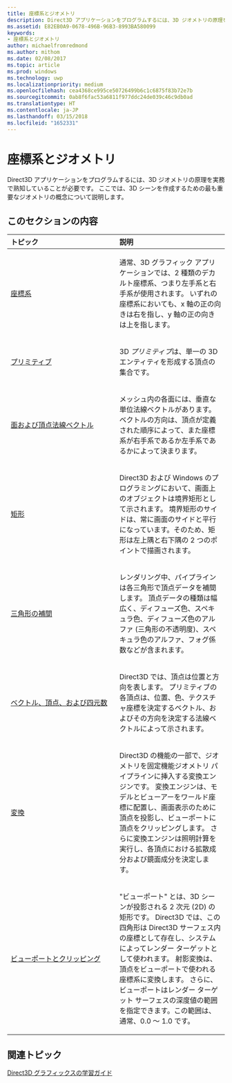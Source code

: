 ```yaml
---
title: 座標系とジオメトリ
description: Direct3D アプリケーションをプログラムするには、3D ジオメトリの原理を実務で熟知していることが必要です。 ここでは、3D シーンを作成するための最も重要なジオメトリの概念について説明します。
ms.assetid: E82EB0A9-0678-496B-96B3-8993BA580099
keywords:
- 座標系とジオメトリ
author: michaelfromredmond
ms.author: mithom
ms.date: 02/08/2017
ms.topic: article
ms.prod: windows
ms.technology: uwp
ms.localizationpriority: medium
ms.openlocfilehash: cea4368ce995ce50726499b6c1c6875f83b72e7b
ms.sourcegitcommit: 0ab8f6fac53a6811f977ddc24de039c46c9db0ad
ms.translationtype: HT
ms.contentlocale: ja-JP
ms.lasthandoff: 03/15/2018
ms.locfileid: "1652331"
---
```

# <a name="coordinate-systems-and-geometry"></a>座標系とジオメトリ


Direct3D アプリケーションをプログラムするには、3D ジオメトリの原理を実務で熟知していることが必要です。 ここでは、3D シーンを作成するための最も重要なジオメトリの概念について説明します。

## <a name="span-idin-this-sectionspanin-this-section"></a><span id="in-this-section"></span>このセクションの内容


<table>
<colgroup>
<col width="50%" />
<col width="50%" />
</colgroup>
<thead>
<tr class="header">
<th align="left">トピック</th>
<th align="left">説明</th>
</tr>
</thead>
<tbody>
<tr class="odd">
<td align="left"><p><a href="coordinate-systems.md">座標系</a></p></td>
<td align="left"><p>通常、3D グラフィック アプリケーションでは、2 種類のデカルト座標系、つまり左手系と右手系が使用されます。 いずれの座標系においても、x 軸の正の向きは右を指し、y 軸の正の向きは上を指します。</p></td>
</tr>
<tr class="even">
<td align="left"><p><a href="primitives.md">プリミティブ</a></p></td>
<td align="left"><p>3D <em>プリミティブ</em>は、単一の 3D エンティティを形成する頂点の集合です。</p></td>
</tr>
<tr class="odd">
<td align="left"><p><a href="face-and-vertex-normal-vectors.md">面および頂点法線ベクトル</a></p></td>
<td align="left"><p>メッシュ内の各面には、垂直な単位法線ベクトルがあります。 ベクトルの方向は、頂点が定義された順序によって、また座標系が右手系であるか左手系であるかによって決まります。</p></td>
</tr>
<tr class="even">
<td align="left"><p><a href="rectangles.md">矩形</a></p></td>
<td align="left"><p>Direct3D および Windows のプログラミングにおいて、画面上のオブジェクトは境界矩形として示されます。 境界矩形のサイドは、常に画面のサイドと平行になっています。そのため、矩形は左上隅と右下隅の 2 つのポイントで描画されます。</p></td>
</tr>
<tr class="odd">
<td align="left"><p><a href="triangle-interpolation.md">三角形の補間</a></p></td>
<td align="left"><p>レンダリング中、パイプラインは各三角形で頂点データを補間します。 頂点データの種類は幅広く、ディフューズ色、スペキュラ色、ディフューズ色のアルファ (三角形の不透明度)、スペキュラ色のアルファ、フォグ係数などが含まれます。</p></td>
</tr>
<tr class="even">
<td align="left"><p><a href="vectors--vertices--and-quaternions.md">ベクトル、頂点、および四元数</a></p></td>
<td align="left"><p>Direct3D では、頂点は位置と方向を表します。 プリミティブの各頂点は、位置、色、テクスチャ座標を決定するベクトル、およびその方向を決定する法線ベクトルによって示されます。</p></td>
</tr>
<tr class="odd">
<td align="left"><p><a href="transforms.md">変換</a></p></td>
<td align="left"><p>Direct3D の機能の一部で、ジオメトリを固定機能ジオメトリ パイプラインに挿入する変換エンジンです。 変換エンジンは、モデルとビューアーをワールド座標に配置し、画面表示のために頂点を投影し、ビューポートに頂点をクリッピングします。 さらに変換エンジンは照明計算を実行し、各頂点における拡散成分および鏡面成分を決定します。</p></td>
</tr>
<tr class="even">
<td align="left"><p><a href="viewports-and-clipping.md">ビューポートとクリッピング</a></p></td>
<td align="left"><p>"ビューポート<em></em>" とは、3D シーンが投影される 2 次元 (2D) の矩形です。 Direct3D では、この四角形は Direct3D サーフェス内の座標として存在し、システムによってレンダー ターゲットとして使われます。 射影変換は、頂点をビューポートで使われる座標系に変換します。 さらに、ビューポートはレンダー ターゲット サーフェスの深度値の範囲を指定できます。この範囲は、通常、0.0 ～ 1.0 です。</p></td>
</tr>
</tbody>
</table>

 

## <a name="span-idrelated-topicsspanrelated-topics"></a><span id="related-topics"></span>関連トピック


[Direct3D グラフィックスの学習ガイド](index.md)

 

 





